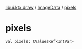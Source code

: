 [libui.ktx.draw](../index.md) / [ImageData](index.md) / [pixels](./pixels.md)

# pixels

`val pixels: CValuesRef<IntVar>`